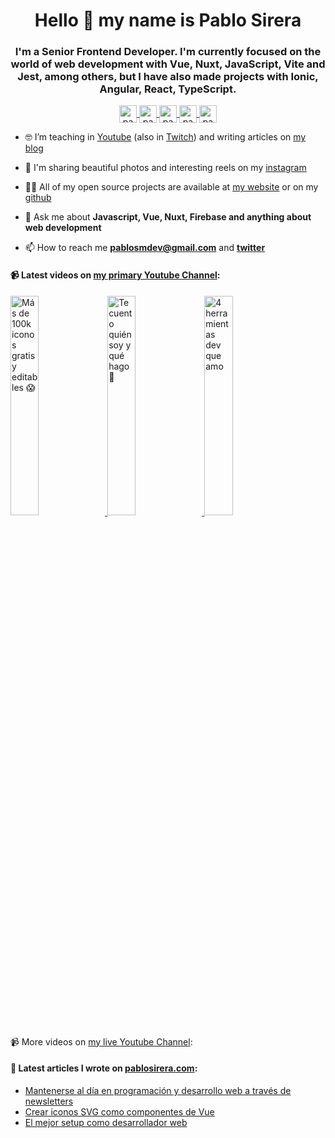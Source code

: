 <h1 align="center">Hello 👋 my name is Pablo Sirera</h1>

<h3 align="center">I'm a Senior Frontend Developer. I'm currently focused on the world of web development with Vue, Nuxt, JavaScript, Vite and Jest, among others, but I have also made projects with Ionic, Angular, React, TypeScript.</h3>

<p align="center">
   <a href="https://youtube.com/pablosirera" target="_blank">
    <img align="center" src="https://cdn.jsdelivr.net/npm/simple-icons@3.0.1/icons/youtube.svg" alt="pablosirera youtube" height="28" width="28" />
  </a>
  <a href="https://twitter.com/pablosirera" target="_blank">
    <img align="center" src="https://cdn.jsdelivr.net/npm/simple-icons@3.0.1/icons/twitter.svg" alt="pablosirera twitter" height="28" width="28" />
  </a>
  <a href="https://instagram.com/pablodeveloper" target="_blank">
    <img align="center" src="https://cdn.jsdelivr.net/npm/simple-icons@3.0.1/icons/instagram.svg" alt="pablodeveloper instagram" height="28" width="28" />
  </a>
  <a href="https://linkedin.com/in/pablosireramata" target="_blank">
    <img align="center" src="https://cdn.jsdelivr.net/npm/simple-icons@3.0.1/icons/linkedin.svg" alt="pablosireramata linkedin" height="28" width="28" />
  </a>
  <a href="https://discord.gg/sqrzBFPMqS" target="_blank">
    <img align="center" src="https://cdn.jsdelivr.net/npm/simple-icons@3.0.1/icons/discord.svg" alt="pablosirera discord" height="28" width="28" />
  </a>
</p>

- 🤓 I’m teaching in [Youtube](https://youtube.com/pablosirera) (also in [Twitch](https://twitch.tv/pablosirera)) and writing articles on [my blog](https://pablosirera.com/blog)

- 📸 I'm sharing beautiful photos and interesting reels on my [instagram](https://instagram.com/pablodeveloper)

- 👨‍💻 All of my open source projects are available at [my website](https://pablosirera.com/projects) or on my [github](https://github.com/pablosirera)

- 💬 Ask me about **Javascript, Vue, Nuxt, Firebase and anything about web development**

- 📫 How to reach me **pablosmdev@gmail.com** and **[twitter](https://twitter.com/pablosirera)**


#### 📹 Latest videos on [my primary Youtube Channel](https://youtube.com/pablosirera):

<a href='https://youtu.be/mJ-55SiZDkw' target='_blank'>
  <img width='30%' src='https://img.youtube.com/vi/mJ-55SiZDkw/mqdefault.jpg' alt='Más de 100k iconos gratis y editables 😱' />
</a>
<a href='https://youtu.be/OMpW27D8AJk' target='_blank'>
  <img width='30%' src='https://img.youtube.com/vi/OMpW27D8AJk/mqdefault.jpg' alt='Te cuento quién soy y qué hago  🙌' />
</a>
<a href='https://youtu.be/lCL2PgJ-WvE' target='_blank'>
  <img width='30%' src='https://img.youtube.com/vi/lCL2PgJ-WvE/mqdefault.jpg' alt='4 herramientas dev que amo' />
</a>

📹 More videos on [my live Youtube Channel](https://youtube.com/@pablosireralive):

#### 📝 Latest articles I wrote on [pablosirera.com](https://pablosirera.com):
- [Mantenerse al día en programación y desarrollo web a través de newsletters](https://pablosirera.com/blog/mantenerse-actualizado-en-programacion-y-desarrollo-web-con-newsletters)
- [Crear iconos SVG como componentes de Vue](https://pablosirera.com/blog/crear-iconos-svg-como-componentes-vue)
- [El mejor setup como desarrollador web](https://pablosirera.com/blog/el-mejor-setup-como-desarrollador-web)

